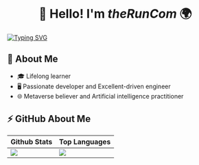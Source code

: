 <h1 align="center">👋 Hello! I'm <i>theRunCom</i> 🌍</h1> 

[![Typing SVG](https://readme-typing-svg.demolab.com?font=Josefin+Sans&weight=600&size=22&pause=1000&center=true&vCenter=true&random=false&width=535&lines=The+unexamined+life+is+not+worth+living+%E2%8F%B3)](https://git.io/typing-svg)

## :book: About Me

- 🎓 Lifelong learner
- 🖥  Passionate developer and Excellent-driven engineer
- 🌐 Metaverse believer and Artificial intelligence practitioner

## ⚡ GitHub About Me

| Github Stats | Top Languages |
| --- | --- |
| <img align="left" src="https://github-readme-stats-git-masterrstaa-rickstaa.vercel.app/api?username=theRunCom&show_icons=true&count_private=true&theme=highcontrast" /> | <img src="https://github-readme-stats-git-masterrstaa-rickstaa.vercel.app/api/top-langs/?username=theRunCom&layout=compact&count_private=true&theme=highcontrast" /> |

